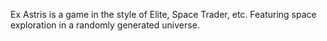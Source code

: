Ex Astris is a game in the style of Elite, Space Trader, etc. Featuring space exploration in a randomly generated universe.